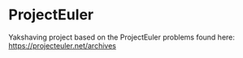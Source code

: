 # ProjectEuler
Yakshaving project based on the ProjectEuler problems found here: https://projecteuler.net/archives
